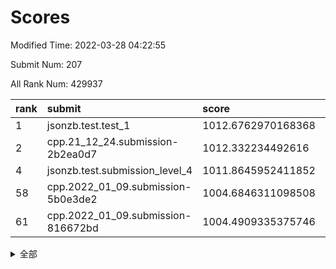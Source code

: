 # Scores

Modified Time: 2022-03-28 04:22:55

Submit Num: 207

All Rank Num: 429937

| rank |               submit               |       score        |       sigma        | pk_num |
| :--- | :--------------------------------- | :----------------- | :----------------- | :----- |
| 1    | jsonzb.test.test_1                 | 1012.6762970168368 | 0.7867673648899661 | 8311   |
| 2    | cpp.21_12_24.submission-2b2ea0d7   | 1012.332234492616  | 0.8015986824290704 | 8306   |
| 4    | jsonzb.test.submission_level_4     | 1011.8645952411852 | 0.8042364014765031 | 8309   |
| 58   | cpp.2022_01_09.submission-5b0e3de2 | 1004.6846311098508 | 0.716065866608448  | 8305   |
| 61   | cpp.2022_01_09.submission-816672bd | 1004.4909335375746 | 0.7165728748815933 | 8309   |


<details>
<summary>全部</summary>

| rank |                 submit                 |       score        |       sigma        | pk_num |
| :--- | :------------------------------------- | :----------------- | :----------------- | :----- |
| 1    | jsonzb.test.test_1                     | 1012.6762970168368 | 0.7867673648899661 | 8311   |
| 2    | cpp.21_12_24.submission-2b2ea0d7       | 1012.332234492616  | 0.8015986824290704 | 8306   |
| 3    | gobigger.level_3.submission_level_3_33 | 1012.0876973995479 | 0.8046629078670032 | 8307   |
| 4    | jsonzb.test.submission_level_4         | 1011.8645952411852 | 0.8042364014765031 | 8309   |
| 5    | gobigger.level_3.submission_level_3_10 | 1011.6690765555659 | 0.7758418129321519 | 8306   |
| 6    | gobigger.level_3.submission_level_3_11 | 1011.3487573894819 | 0.7681120606212475 | 8306   |
| 7    | gobigger.level_3.submission_level_3_48 | 1011.2356512519644 | 0.7714399184356664 | 8310   |
| 8    | gobigger.level_3.submission_level_3_19 | 1011.1655076266362 | 0.7737516040877667 | 8306   |
| 9    | gobigger.level_3.submission_level_3_30 | 1011.0921175587661 | 0.7931367756712455 | 8313   |
| 10   | gobigger.level_3.submission_level_3_22 | 1010.9962852217094 | 0.7823270045202001 | 8311   |
| 11   | gobigger.level_3.submission_level_3_1  | 1010.8293197903171 | 0.775138916882458  | 8310   |
| 12   | gobigger.level_3.submission_level_3_31 | 1010.8245452587332 | 0.7602787753882431 | 8313   |
| 13   | gobigger.level_3.submission_level_3_25 | 1010.7892073229718 | 0.7683051482123222 | 8311   |
| 14   | gobigger.level_3.submission_level_3_27 | 1010.7502408620725 | 0.7572278782320153 | 8307   |
| 15   | gobigger.level_3.submission_level_3_47 | 1010.7163143795278 | 0.7435182639528987 | 8315   |
| 16   | gobigger.level_3.submission_level_3_2  | 1010.7045886121617 | 0.7765241227256774 | 8311   |
| 17   | gobigger.level_3.submission_level_3_21 | 1010.57779111287   | 0.7760827590162533 | 8312   |
| 18   | gobigger.level_3.submission_level_3_17 | 1010.5576526289583 | 0.7528512214358661 | 8309   |
| 19   | gobigger.level_3.submission_level_3_44 | 1010.5247972536673 | 0.7635479238663833 | 8303   |
| 20   | gobigger.level_3.submission_level_3_4  | 1010.4283566676767 | 0.7709477233950588 | 8309   |
| 21   | gobigger.level_3.submission_level_3_6  | 1010.386735175594  | 0.7603080479809512 | 8305   |
| 22   | gobigger.level_3.submission_level_3_42 | 1010.3785761030567 | 0.7527432925439065 | 8305   |
| 23   | gobigger.level_3.submission_level_3_8  | 1010.3667290250119 | 0.7730981870382824 | 8308   |
| 24   | gobigger.level_3.submission_level_3_0  | 1010.3450993707271 | 0.757182907605814  | 8305   |
| 25   | gobigger.level_3.submission_level_3_24 | 1010.2361873813294 | 0.7503874229994748 | 8312   |
| 26   | gobigger.level_3.submission_level_3_45 | 1010.1888159112111 | 0.7573470486898009 | 8307   |
| 27   | gobigger.level_3.submission_level_3_34 | 1010.0004829731662 | 0.7527845282174311 | 8305   |
| 28   | gobigger.level_3.submission_level_3_13 | 1009.9355088731083 | 0.747442836714099  | 8310   |
| 29   | gobigger.level_3.submission_level_3_37 | 1009.8810104747176 | 0.7642211898503143 | 8310   |
| 30   | gobigger.level_3.submission_level_3_43 | 1009.8641690667937 | 0.7441420303365032 | 8309   |
| 31   | gobigger.level_3.submission_level_3_49 | 1009.8309216342955 | 0.7542611821888917 | 8304   |
| 32   | gobigger.level_3.submission_level_3_39 | 1009.7558921247822 | 0.7425403536698545 | 8310   |
| 33   | gobigger.level_3.submission_level_3_7  | 1009.723024228505  | 0.7618739470108706 | 8307   |
| 34   | gobigger.level_3.submission_level_3_18 | 1009.7220346834038 | 0.7515599650932968 | 8302   |
| 35   | gobigger.level_3.submission_level_3_40 | 1009.7033397842952 | 0.7536958572453024 | 8309   |
| 36   | gobigger.level_3.submission_level_3_46 | 1009.6973491653582 | 0.7626540608645768 | 8309   |
| 37   | gobigger.level_3.submission_level_3_15 | 1009.6389963192338 | 0.742376795321559  | 8306   |
| 38   | gobigger.level_3.submission_level_3_26 | 1009.6286779581523 | 0.7648321502332472 | 8308   |
| 39   | gobigger.level_3.submission_level_3_38 | 1009.6244750471454 | 0.7470714470580793 | 8308   |
| 40   | gobigger.level_3.submission_level_3_5  | 1009.5795924373793 | 0.7588689414583211 | 8310   |
| 41   | gobigger.level_3.submission_level_3_20 | 1009.5716624921981 | 0.7487312257706705 | 8308   |
| 42   | gobigger.level_3.submission_level_3_16 | 1009.2852273464339 | 0.7517929796258945 | 8311   |
| 43   | gobigger.level_3.submission_level_3_9  | 1009.1503911329402 | 0.7339902226783194 | 8304   |
| 44   | gobigger.level_3.submission_level_3_29 | 1009.1306188823464 | 0.7431546722386262 | 8309   |
| 45   | gobigger.level_3.submission_level_3_35 | 1009.1164847405967 | 0.7515071141160485 | 8307   |
| 46   | gobigger.level_3.submission_level_3_41 | 1009.0474704543644 | 0.7486778768091625 | 8310   |
| 47   | gobigger.level_3.submission_level_3_32 | 1008.8233468676272 | 0.7427347877923989 | 8309   |
| 48   | gobigger.level_3.submission_level_3_36 | 1008.8202615362914 | 0.7481363154591797 | 8306   |
| 49   | gobigger.level_3.submission_level_3_28 | 1008.7642207813118 | 0.7300923507986187 | 8306   |
| 50   | gobigger.level_3.submission_level_3_12 | 1008.7350969091777 | 0.7375216528411546 | 8307   |
| 51   | gobigger.level_3.submission_level_3_14 | 1008.680809141498  | 0.7288152142000276 | 8306   |
| 52   | gobigger.level_3.submission_level_3_23 | 1008.6730005302343 | 0.7436089815690424 | 8308   |
| 53   | gobigger.level_3.submission_level_3_3  | 1008.1296911351734 | 0.7565274805453914 | 8312   |
| 54   | gobigger.level_1.submission_level_1_8  | 1005.3436648402496 | 0.724572548505832  | 8307   |
| 55   | gobigger.level_1.submission_level_1_23 | 1005.3223202673296 | 0.7161387612423153 | 8306   |
| 56   | gobigger.level_1.submission_level_1_41 | 1004.9054080319722 | 0.7256988765824769 | 8313   |
| 57   | gobigger.level_1.submission_level_1_36 | 1004.7839804352484 | 0.7132442694315951 | 8301   |
| 58   | cpp.2022_01_09.submission-5b0e3de2     | 1004.6846311098508 | 0.716065866608448  | 8305   |
| 59   | gobigger.level_1.submission_level_1_33 | 1004.6085138507409 | 0.7302216517668533 | 8309   |
| 60   | gobigger.level_1.submission_level_1_34 | 1004.6055010338499 | 0.7234009110439478 | 8313   |
| 61   | cpp.2022_01_09.submission-816672bd     | 1004.4909335375746 | 0.7165728748815933 | 8309   |
| 62   | gobigger.level_1.submission_level_1_1  | 1004.4404463617448 | 0.7255443260186989 | 8310   |
| 63   | gobigger.level_1.submission_level_1_46 | 1004.1372040713306 | 0.7222508601783552 | 8308   |
| 64   | gobigger.level_1.submission_level_1_25 | 1004.113802226364  | 0.7058602028645843 | 8307   |
| 65   | gobigger.level_1.submission_level_1_22 | 1004.089916344038  | 0.7174509574072773 | 8311   |
| 66   | gobigger.level_1.submission_level_1_45 | 1004.0889918556181 | 0.715551286674553  | 8309   |
| 67   | gobigger.level_1.submission_level_1_32 | 1004.041687077654  | 0.7171633299336848 | 8303   |
| 68   | gobigger.level_1.submission_level_1_21 | 1003.9735430400187 | 0.7307353952492179 | 8310   |
| 69   | gobigger.level_1.submission_level_1_35 | 1003.9327348924998 | 0.7142468082580056 | 8313   |
| 70   | gobigger.level_1.submission_level_1_44 | 1003.6933995752261 | 0.734817391265849  | 8311   |
| 71   | gobigger.level_1.submission_level_1_9  | 1003.684222931131  | 0.7227124112070235 | 8308   |
| 72   | gobigger.level_1.submission_level_1_17 | 1003.6840917630367 | 0.7319263284492825 | 8309   |
| 73   | gobigger.level_1.submission_level_1_4  | 1003.636031018475  | 0.7166715382984196 | 8306   |
| 74   | gobigger.level_1.submission_level_1_39 | 1003.6001207019106 | 0.7120971411543041 | 8307   |
| 75   | gobigger.level_1.submission_level_1_7  | 1003.5679155558778 | 0.7162475814319376 | 8308   |
| 76   | gobigger.level_1.submission_level_1_12 | 1003.4215202217747 | 0.7157697175281297 | 8312   |
| 77   | gobigger.level_1.submission_level_1_3  | 1003.3822570272362 | 0.7125420223748482 | 8308   |
| 78   | gobigger.level_1.submission_level_1_14 | 1003.3545030662432 | 0.7114715310608314 | 8305   |
| 79   | gobigger.level_1.submission_level_1_30 | 1003.2963306350426 | 0.7114935846567337 | 8307   |
| 80   | gobigger.level_1.submission_level_1_2  | 1003.2305240556476 | 0.7291287970041198 | 8310   |
| 81   | gobigger.level_1.submission_level_1_18 | 1002.9683859630342 | 0.7133211271168525 | 8308   |
| 82   | gobigger.level_1.submission_level_1_24 | 1002.928878073209  | 0.7244713864268104 | 8305   |
| 83   | gobigger.level_1.submission_level_1_31 | 1002.9099772430643 | 0.7078749767185022 | 8307   |
| 84   | gobigger.level_1.submission_level_1_10 | 1002.8774175879902 | 0.7099805318443319 | 8312   |
| 85   | gobigger.level_1.submission_level_1_5  | 1002.8274544286453 | 0.7202781619831108 | 8309   |
| 86   | gobigger.level_1.submission_level_1_28 | 1002.814568152749  | 0.7070300279671087 | 8305   |
| 87   | gobigger.level_1.submission_level_1_38 | 1002.7436027643008 | 0.7231158845779523 | 8307   |
| 88   | gobigger.level_1.submission_level_1_47 | 1002.7184256738662 | 0.7183854442098898 | 8310   |
| 89   | gobigger.level_1.submission_level_1_13 | 1002.6530002023308 | 0.7290065200403395 | 8306   |
| 90   | gobigger.level_1.submission_level_1_15 | 1002.6443548575542 | 0.7059042980195304 | 8312   |
| 91   | gobigger.level_1.submission_level_1_37 | 1002.6169437714335 | 0.7081840699267455 | 8311   |
| 92   | gobigger.level_1.submission_level_1_27 | 1002.6095848137168 | 0.7094307514255496 | 8309   |
| 93   | gobigger.level_1.submission_level_1_29 | 1002.6095186731638 | 0.7131060590899967 | 8310   |
| 94   | gobigger.level_1.submission_level_1_40 | 1002.5349297691997 | 0.711914375705532  | 8307   |
| 95   | gobigger.level_1.submission_level_1_6  | 1002.429429374033  | 0.7162316047115456 | 8305   |
| 96   | gobigger.level_1.submission_level_1_11 | 1002.3755785175373 | 0.7281403864678605 | 8304   |
| 97   | gobigger.level_1.submission_level_1_16 | 1002.3357307046568 | 0.7217514820714058 | 8308   |
| 98   | gobigger.level_1.submission_level_1_20 | 1002.2988037476557 | 0.7153666987206511 | 8311   |
| 99   | gobigger.level_1.submission_level_1_43 | 1002.2584300106375 | 0.7211870996177635 | 8304   |
| 100  | gobigger.level_1.submission_level_1_49 | 1002.2557869657442 | 0.7158904513352377 | 8308   |
| 101  | gobigger.level_1.submission_level_1_0  | 1002.1501330990502 | 0.7142534216636871 | 8307   |
| 102  | gobigger.level_1.submission_level_1_48 | 1002.1397612237436 | 0.711009937556914  | 8303   |
| 103  | gobigger.level_1.submission_level_1_42 | 1001.8107801076303 | 0.7240781111297739 | 8307   |
| 104  | gobigger.level_1.submission_level_1_19 | 1001.354790334146  | 0.7057198113774342 | 8305   |
| 105  | gobigger.level_1.submission_level_1_26 | 1001.0739089509187 | 0.709721634593163  | 8303   |
| 106  | gobigger.random.submission_random_8    | 998.0859186719682  | 0.7124251358043521 | 8311   |
| 107  | gobigger.random.submission_random_7    | 997.1644380273834  | 0.7041423267555432 | 8307   |
| 108  | gobigger.random.submission_random_16   | 997.1454841573589  | 0.7033261864608262 | 8306   |
| 109  | gobigger.random.submission_random_9    | 997.0267578791007  | 0.7173250224118176 | 8312   |
| 110  | gobigger.random.submission_random_34   | 997.0212532127147  | 0.7161366590803695 | 8305   |
| 111  | gobigger.random.submission_random_29   | 996.8791166631713  | 0.7168300657299174 | 8308   |
| 112  | gobigger.random.submission_random_12   | 996.8028345575074  | 0.7046617781540091 | 8303   |
| 113  | gobigger.random.submission_random_21   | 996.7850330776624  | 0.6983291467765147 | 8306   |
| 114  | gobigger.random.submission_random_10   | 996.7133802119783  | 0.711353952408516  | 8312   |
| 115  | gobigger.random.submission_random_44   | 996.7111967171327  | 0.7122505958248484 | 8305   |
| 116  | gobigger.random.submission_random_6    | 996.632309553669   | 0.7137979347449235 | 8311   |
| 117  | gobigger.random.submission_random_41   | 996.6102299226496  | 0.7123687938392584 | 8304   |
| 118  | gobigger.random.submission_random_45   | 996.5706564768954  | 0.7025597613853596 | 8308   |
| 119  | gobigger.random.submission_random_49   | 996.501473317121   | 0.7045727849953967 | 8306   |
| 120  | gobigger.random.submission_random_13   | 996.3480471798684  | 0.7005109491421421 | 8310   |
| 121  | gobigger.random.submission_random_20   | 996.3324221594717  | 0.7090550646259667 | 8305   |
| 122  | gobigger.random.submission_random_4    | 996.2790375269619  | 0.7106523388726739 | 8308   |
| 123  | gobigger.random.submission_random_14   | 996.2715118024541  | 0.7147609850755057 | 8310   |
| 124  | gobigger.random.submission_random_42   | 996.202241150086   | 0.7107295829197902 | 8311   |
| 125  | gobigger.random.submission_random_35   | 996.1569283618232  | 0.6980137610793482 | 8305   |
| 126  | gobigger.random.submission_random_28   | 996.1485735129373  | 0.7079449340946644 | 8310   |
| 127  | gobigger.random.submission_random_46   | 996.1459890330651  | 0.7080285253206018 | 8313   |
| 128  | gobigger.random.submission_random_31   | 996.110830270105   | 0.707270372456332  | 8309   |
| 129  | gobigger.random.submission_random_26   | 996.0669739594712  | 0.7142323445693459 | 8306   |
| 130  | gobigger.random.submission_random_37   | 995.9450468123731  | 0.7018785787122449 | 8306   |
| 131  | gobigger.random.submission_random_17   | 995.9429175757201  | 0.715855651387473  | 8314   |
| 132  | gobigger.random.submission_random_30   | 995.9074132207112  | 0.7130005729999177 | 8309   |
| 133  | gobigger.random.submission_random_27   | 995.907087272199   | 0.7096983351795795 | 8306   |
| 134  | gobigger.random.submission_random_48   | 995.8580491040266  | 0.7153896221130484 | 8303   |
| 135  | gobigger.random.submission_random_2    | 995.7851900481733  | 0.7085481500385249 | 8310   |
| 136  | gobigger.random.submission_random_11   | 995.7711932356904  | 0.7137219713101624 | 8298   |
| 137  | gobigger.random.submission_random_38   | 995.7324999368806  | 0.6981377972901188 | 8303   |
| 138  | gobigger.random.submission_random_25   | 995.71864593165    | 0.7228947872058642 | 8311   |
| 139  | gobigger.random.submission_random_39   | 995.6805410543783  | 0.716186500594511  | 8312   |
| 140  | gobigger.random.submission_random_33   | 995.6528014316647  | 0.7156280540390059 | 8308   |
| 141  | gobigger.random.submission_random_19   | 995.6026507873344  | 0.719627923641643  | 8312   |
| 142  | gobigger.random.submission_random_0    | 995.5469105620662  | 0.7026542086277201 | 8307   |
| 143  | gobigger.random.submission_random_18   | 995.491954902087   | 0.724956973807183  | 8307   |
| 144  | gobigger.random.submission_random_36   | 995.451386251528   | 0.7132038186578604 | 8305   |
| 145  | gobigger.random.submission_random_22   | 995.394126029641   | 0.7164116101650084 | 8312   |
| 146  | gobigger.random.submission_random_43   | 995.2812941255374  | 0.7048115922064426 | 8311   |
| 147  | gobigger.random.submission_random_24   | 995.2518792893183  | 0.7302555991097794 | 8310   |
| 148  | gobigger.random.submission_random_47   | 994.9587688214064  | 0.7063339790318015 | 8310   |
| 149  | gobigger.random.submission_random_1    | 994.7272507306068  | 0.7123268484135578 | 8307   |
| 150  | gobigger.random.submission_random_3    | 994.6942775087275  | 0.7238923315112099 | 8311   |
| 151  | gobigger.random.submission_random_40   | 994.6791728225505  | 0.7144053017236387 | 8309   |
| 152  | gobigger.random.submission_random_23   | 994.5695467153806  | 0.7030399096144008 | 8309   |
| 153  | gobigger.random.submission_random_5    | 994.5214085522314  | 0.7148012603798863 | 8307   |
| 154  | gobigger.random.submission_random_32   | 994.4934017021144  | 0.7192658579663391 | 8304   |
| 155  | gobigger.random.submission_random_15   | 994.418704775972   | 0.7153695767061813 | 8306   |
| 156  | gobigger.level_2.submission_level_2_38 | 994.3006327722638  | 0.7373373724835818 | 8308   |
| 157  | gobigger.level_2.submission_level_2_12 | 994.1882120090819  | 0.7369660401690054 | 8308   |
| 158  | gobigger.level_2.submission_level_2_28 | 993.610416033358   | 0.7309791260917646 | 8308   |
| 159  | gobigger.level_2.submission_level_2_2  | 993.5356639260727  | 0.7307971880525098 | 8306   |
| 160  | gobigger.level_2.submission_level_2_43 | 993.4919679981043  | 0.7201506511803261 | 8308   |
| 161  | gobigger.level_2.submission_level_2_3  | 993.1965629596624  | 0.7465208954058801 | 8311   |
| 162  | gobigger.level_2.submission_level_2_5  | 993.1895227065825  | 0.7329051099840197 | 8311   |
| 163  | gobigger.level_2.submission_level_2_46 | 993.1419831513617  | 0.7303667621209444 | 8307   |
| 164  | gobigger.level_2.submission_level_2_21 | 993.138617708239   | 0.7685954818513884 | 8310   |
| 165  | gobigger.level_2.submission_level_2_19 | 993.0908034185022  | 0.7382367910886894 | 8309   |
| 166  | gobigger.level_2.submission_level_2_9  | 993.0585780435229  | 0.7268302288859134 | 8310   |
| 167  | gobigger.level_2.submission_level_2_27 | 993.0364717806629  | 0.7186253646930911 | 8304   |
| 168  | gobigger.level_2.submission_level_2_30 | 993.0172576405678  | 0.7330081988115393 | 8311   |
| 169  | gobigger.level_2.submission_level_2_36 | 992.9854194489072  | 0.7406162226566729 | 8308   |
| 170  | gobigger.level_2.submission_level_2_8  | 992.9589924469047  | 0.7362680349956225 | 8306   |
| 171  | gobigger.level_2.submission_level_2_6  | 992.907779413114   | 0.7577364096914153 | 8303   |
| 172  | gobigger.level_2.submission_level_2_31 | 992.8512119506719  | 0.7306261316065809 | 8298   |
| 173  | gobigger.level_2.submission_level_2_25 | 992.847771755314   | 0.7379249829505263 | 8311   |
| 174  | gobigger.level_2.submission_level_2_1  | 992.7963760162994  | 0.7376191194777488 | 8304   |
| 175  | gobigger.level_2.submission_level_2_39 | 992.754231316476   | 0.7323082286972082 | 8310   |
| 176  | gobigger.level_2.submission_level_2_4  | 992.6045978569372  | 0.7466389737906215 | 8309   |
| 177  | gobigger.level_2.submission_level_2_29 | 992.5944285343788  | 0.7460133447324138 | 8310   |
| 178  | gobigger.level_2.submission_level_2_44 | 992.5503035814405  | 0.735370380394516  | 8307   |
| 179  | gobigger.level_2.submission_level_2_7  | 992.4636170231669  | 0.7421439260837148 | 8311   |
| 180  | gobigger.level_2.submission_level_2_10 | 992.3810662714333  | 0.7520853136320308 | 8306   |
| 181  | gobigger.level_2.submission_level_2_45 | 992.2790963833456  | 0.7393539086313016 | 8309   |
| 182  | gobigger.level_2.submission_level_2_49 | 992.2558737581202  | 0.7483958015372102 | 8307   |
| 183  | gobigger.level_2.submission_level_2_33 | 992.0487601969633  | 0.7389883785421021 | 8305   |
| 184  | gobigger.level_2.submission_level_2_48 | 991.9015055963159  | 0.7361728412397183 | 8311   |
| 185  | gobigger.level_2.submission_level_2_0  | 991.8888395370985  | 0.7556652820383032 | 8307   |
| 186  | gobigger.level_2.submission_level_2_18 | 991.8715331262281  | 0.7324705563698147 | 8309   |
| 187  | gobigger.level_2.submission_level_2_22 | 991.8672840430355  | 0.7633386840846788 | 8305   |
| 188  | gobigger.level_2.submission_level_2_13 | 991.7562270412711  | 0.7813109244643551 | 8311   |
| 189  | gobigger.level_2.submission_level_2_17 | 991.7328071748825  | 0.7507093432428528 | 8305   |
| 190  | gobigger.level_2.submission_level_2_42 | 991.7112084718364  | 0.7560437625964888 | 8315   |
| 191  | gobigger.level_2.submission_level_2_11 | 991.6476608384231  | 0.7492669673148588 | 8303   |
| 192  | gobigger.level_2.submission_level_2_23 | 991.595860378329   | 0.7883645002327192 | 8310   |
| 193  | gobigger.level_2.submission_level_2_20 | 991.5692651643034  | 0.7526351476621788 | 8308   |
| 194  | gobigger.level_2.submission_level_2_37 | 991.5688895264956  | 0.7537580499944665 | 8306   |
| 195  | gobigger.level_2.submission_level_2_16 | 991.5515290620322  | 0.7440338550554645 | 8308   |
| 196  | gobigger.level_2.submission_level_2_34 | 991.5139635103808  | 0.7556721795736401 | 8311   |
| 197  | gobigger.level_2.submission_level_2_41 | 991.4670727940647  | 0.7558040583030744 | 8305   |
| 198  | gobigger.level_2.submission_level_2_24 | 991.444580980426   | 0.7721927324698912 | 8307   |
| 199  | gobigger.level_2.submission_level_2_32 | 991.3889118193986  | 0.7355391205365317 | 8306   |
| 200  | gobigger.level_2.submission_level_2_40 | 991.3365530385187  | 0.761914748008676  | 8309   |
| 201  | gobigger.level_2.submission_level_2_47 | 991.2135300481889  | 0.735431261072226  | 8312   |
| 202  | gobigger.level_2.submission_level_2_15 | 990.9620726586385  | 0.7513336305274319 | 8312   |
| 203  | gobigger.level_2.submission_level_2_26 | 990.923517355545   | 0.7513590871716895 | 8308   |
| 204  | gobigger.level_2.submission_level_2_35 | 990.7001965423987  | 0.7558827892081795 | 8304   |
| 205  | gobigger.level_2.submission_level_2_14 | 989.396431887147   | 0.7680782231060559 | 8307   |
| 206  | gobigger.none.submission_none_0        | 978.0789391827284  | 1.386771222174938  | 8304   |
| 207  | gobigger.none.submission_none_1        | 975.3901583924522  | 1.5508479127351973 | 8310   |

</details>